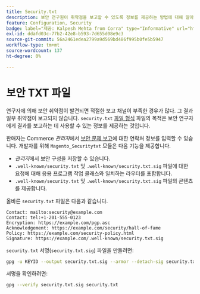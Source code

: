 ```yaml
---
title: Security.txt
description: 보안 연구원이 취약점을 보고할 수 있도록 정보를 제공하는 방법에 대해 알아봅니다.
feature: Configuration, Security
badge: label="제공: Kalpesh Mehta from Corra" type="Informative" url="https://solutionpartners.adobe.com/s/directory/detail/corra" tooltip="칼페시 메타"
exl-id: ddafd03c-77b2-42e8-b593-7d655d08e9c3
source-git-commit: 56a2461edea2799a9d569bd486f995b0fe5b5947
workflow-type: tm+mt
source-wordcount: 137
ht-degree: 0%

---
```


# 보안 TXT 파일

연구자에 의해 보안 취약점이 발견되면 적절한 보고 채널이 부족한 경우가 많다. 그 결과 일부 취약점이 보고되지 않습니다. `security.txt` [파일 형식](https://datatracker.ietf.org/doc/html/draft-foudil-securitytxt-09) 파일의 목적은 보안 연구자에게 결과를 보고하는 데 사용할 수 있는 정보를 제공하는 것입니다.

판매자는 Commerce _관리자_&#x200B;에서 [보안 문제 보고](https://docs.magento.com/user-guide/stores/security-issue-reporting.html)에 대한 연락처 정보를 입력할 수 있습니다. 개발자를 위해 `Magento_Securitytxt` 모듈은 다음 기능을 제공합니다.

- _관리자_&#x200B;에서 보안 구성을 저장할 수 있습니다.
- `.well-known/security.txt` 및 `.well-known/security.txt.sig` 파일에 대한 요청에 대해 응용 프로그램 작업 클래스와 일치하는 라우터를 포함합니다.
- `.well-known/security.txt` 및 `.well-known/security.txt.sig` 파일의 콘텐츠를 제공합니다.

올바른 `security.txt` 파일은 다음과 같습니다.

```text
Contact: mailto:security@example.com
Contact: tel:+1-201-555-0123
Encryption: https://example.com/pgp.asc
Acknowledgement: https://example.com/security/hall-of-fame
Policy: https://example.com/security-policy.html
Signature: https://example.com/.well-known/security.txt.sig
```

`security.txt` 서명(`security.txt.sig`) 파일을 만들려면:

```bash
gpg -u KEYID --output security.txt.sig --armor --detach-sig security.txt
```

서명을 확인하려면:

```bash
gpg --verify security.txt.sig security.txt
```

